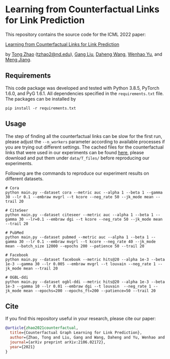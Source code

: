 Learning from Counterfactual Links for Link Prediction
====
This repository contains the source code for the ICML 2022 paper:

[Learning from Counterfactual Links for Link Prediction](https://arxiv.org/pdf/2106.02172.pdf)

by [Tong Zhao](https://tzhao.io/) (tzhao2@nd.edu), [Gang Liu](https://scholar.google.com/citations?user=zdF3vTYAAAAJ&hl=en&oi=ao), [Daheng Wang](https://dahengwang0705.github.io/), [Wenhao Yu](https://wyu97.github.io/), and [Meng Jiang](http://www.meng-jiang.com/).

## Requirements

This code package was developed and tested with Python 3.8.5, PyTorch 1.6.0, and PyG 1.6.1. All dependencies specified in the ```requirements.txt``` file. The packages can be installed by
```
pip install -r requirements.txt
```

## Usage
The step of finding all the counterfactual links can be slow for the first run, please adjust the ```--n_workers``` parameter according to available processes if you are trying out different settings. The cached files for the counterfactual links that were used in our experiments can be found [here](https://www.dropbox.com/sh/zumzy19mdm57yw8/AAC6m8-PQDT-ygbEvByDlOcna?dl=0), please download and put them under ```data/T_files/``` before reproducing our experiments.

Following are the commands to reproduce our experiment results on different datasets.
```
# Cora
python main.py --dataset cora --metric auc --alpha 1 --beta 1 --gamma 30 --lr 0.1 --embraw mvgrl --t kcore --neg_rate 50 --jk_mode mean --trail 20

# CiteSeer
python main.py --dataset citeseer --metric auc --alpha 1 --beta 1 --gamma 30 --lr=0.1 --embraw dgi --t kcore --neg_rate 50 --jk_mode mean --trail 20

# PubMed
python main.py --dataset pubmed --metric auc --alpha 1 --beta 1 --gamma 30 --lr 0.1 --embraw mvgrl --t kcore --neg_rate 40 --jk_mode mean --batch_size 12000 --epochs 200 --patience 50 --trail 20

# Facebook
python main.py --dataset facebook --metric hits@20 --alpha 1e-3 --beta 1e-3 --gamma 30 --lr 0.005 --embraw mvgrl --t louvain --neg_rate 1 --jk_mode mean --trail 20

# OGBL-ddi
python main.py --dataset ogbl-ddi --metric hits@20 --alpha 1e-3 --beta 1e-3 --gamma 10 --lr 0.01 --embraw dgi --t louvain  --neg_rate 1 --jk_mode mean --epochs=200 --epochs_ft=200 --patience=50 --trail 20
```

## Cite
If you find this repository useful in your research, please cite our paper:

```bibtex
@article{zhao2021counterfactual,
  title={Counterfactual Graph Learning for Link Prediction},
  author={Zhao, Tong and Liu, Gang and Wang, Daheng and Yu, Wenhao and Jiang, Meng},
  journal={arXiv preprint arXiv:2106.02172},
  year={2021}
}
```

